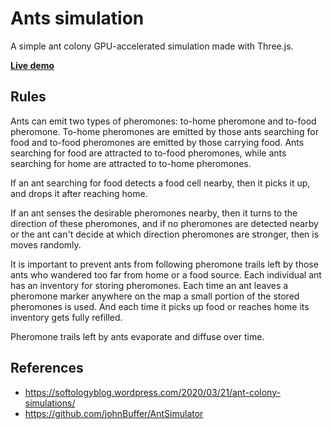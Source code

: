 # Ants simulation

A simple ant colony GPU-accelerated simulation made with Three.js.

**[Live demo](https://vhawk.github.io/ants-simulation/)**

## Rules

Ants can emit two types of pheromones: to-home pheromone and to-food pheromone. To-home pheromones are emitted by those ants searching for food and to-food pheromones are emitted by those carrying food. Ants searching for food are attracted to to-food pheromones, while ants searching for home are attracted to to-home pheromones.

If an ant searching for food detects a food cell nearby, then it picks it up, and drops it after reaching home.

If an ant senses the desirable pheromones nearby, then it turns to the direction of these pheromones, and if no pheromones are detected nearby or the ant can't decide at which direction pheromones are stronger, then is moves randomly.

It is important to prevent ants from following pheromone trails left by those ants who wandered too far from home or a food source. Each individual ant has an inventory for storing pheromones. Each time an ant leaves a pheromone marker anywhere on the map a small portion of the stored pheromones is used. And each time it picks up food or reaches home its inventory gets fully refilled.

Pheromone trails left by ants evaporate and diffuse over time.
 
## References

- https://softologyblog.wordpress.com/2020/03/21/ant-colony-simulations/
- https://github.com/johnBuffer/AntSimulator